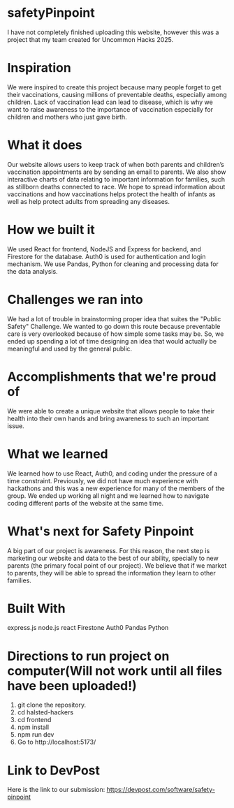# safetyPinpoint

I have not completely finished uploading this website, however this was a project that my team created for Uncommon Hacks 2025.

# Inspiration
We were inspired to create this project because many people forget to get their vaccinations, causing millions of preventable deaths, especially among children. Lack of vaccination lead can lead to disease, which is why we want to raise awareness to the importance of vaccination especially for children and mothers who just gave birth.

# What it does
Our website allows users to keep track of when both parents and children’s vaccination appointments are by sending an email to parents. We also show interactive charts of data relating to important information for families, such as stillborn deaths connected to race. We hope to spread information about vaccinations and how vaccinations helps protect the health of infants as well as help protect adults from spreading any diseases.

# How we built it
We used React for frontend, NodeJS and Express for backend, and Firestore for the database. Auth0 is used for authentication and login mechanism. We use Pandas, Python for cleaning and processing data for the data analysis.

# Challenges we ran into
We had a lot of trouble in brainstorming proper idea that suites the "Public Safety" Challenge. We wanted to go down this route because preventable care is very overlooked because of how simple some tasks may be. So, we ended up spending a lot of time designing an idea that would actually be meaningful and used by the general public.

# Accomplishments that we're proud of
We were able to create a unique website that allows people to take their health into their own hands and bring awareness to such an important issue.

# What we learned
We learned how to use React, Auth0, and coding under the pressure of a time constraint. Previously, we did not have much experience with hackathons and this was a new experience for many of the members of the group. We ended up working all night and we learned how to navigate coding different parts of the website at the same time.

# What's next for Safety Pinpoint
A big part of our project is awareness. For this reason, the next step is marketing our website and data to the best of our ability, specially to new parents (the primary focal point of our project). We believe that if we market to parents, they will be able to spread the information they learn to other families.

# Built With
express.js
node.js
react
Firestone
Auth0
Pandas
Python

# Directions to run project on computer(Will not work until all files have been uploaded!)
1. git clone the repository.
2. cd halsted-hackers
3. cd frontend
4. npm install
5. npm run dev
6. Go to http://localhost:5173/

# Link to DevPost

Here is the link to our submission: https://devpost.com/software/safety-pinpoint
